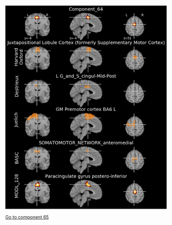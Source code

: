 


![64](preliminary/64.jpg "Component 64")

[Go to component 65](https://parietal-inria.github.io/MODL_atlas/512/65 "Component 65")